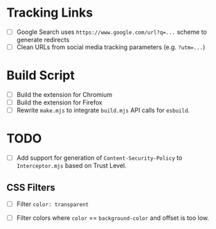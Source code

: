
# Tracking Links

- [ ] Google Search uses `https://www.google.com/url?q=...` scheme to generate redirects
- [ ] Clean URLs from social media tracking parameters (e.g. `?utm=...`)

# Build Script

- [ ] Build the extension for Chromium
- [ ] Build the extension for Firefox
- [ ] Rewrite `make.mjs` to integrate `build.mjs` API calls for `esbuild`.

# TODO

- [ ] Add support for generation of `Content-Security-Policy` to `Interceptor.mjs` based on Trust Level.

## CSS Filters

- [ ] Filter `color: transparent`
- [ ] Filter colors where `color` == `background-color` and offset is too low.

